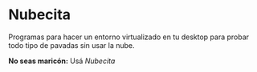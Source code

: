 # Nubecita

Programas para hacer un entorno virtualizado en tu desktop 
para probar todo tipo de pavadas sin usar la nube.

**No seas maricón:** Usá *Nubecita*

